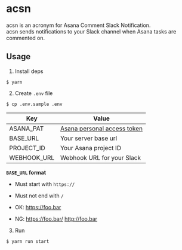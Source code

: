 # acsn

acsn is an acronym for Asana Comment Slack Notification.  
acsn sends notifications to your Slack channel when Asana tasks are commented on.

## Usage

1. Install deps

```
$ yarn 
```

2. Create `.env` file

```
$ cp .env.sample .env
```

|Key|Value|
|-|-|
|ASANA_PAT|[Asana personal access token](https://developers.asana.com/docs/personal-access-token)|
|BASE_URL|Your server base url|
|PROJECT_ID|Your Asana project ID|
|WEBHOOK_URL|Webhook URL for your Slack|

**`BASE_URL` format**

- Must start with `https://`
- Must not end with `/`

- OK: https://foo.bar
- NG: https://foo.bar/ http://foo.bar

3. Run

```
$ yarn run start
```
